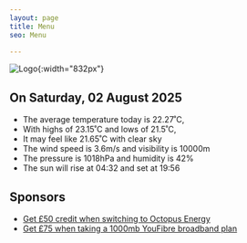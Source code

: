 ```yaml
---
layout: page
title: Menu
seo: Menu

---
```


![Logo](/images/logo.jpg){:width="832px"}

<!-- weather_marker starts -->
## On Saturday, 02 August 2025

- The average temperature today is 22.27˚C,
- With highs of 23.15˚C and lows of 21.5˚C,
- It may feel like 21.65˚C with clear sky
- The wind speed is 3.6m/s and visibility is 10000m
- The pressure is 1018hPa and humidity is 42%
- The sun will rise at 04:32 and set at 19:56

<!-- weather_marker ends -->

## Sponsors

- [Get £50 credit when switching to Octopus Energy](https://bit.ly/3oD1nnS)
- [Get £75 when taking a 1000mb YouFibre broadband plan](https://aklam.io/91zWhU?)
